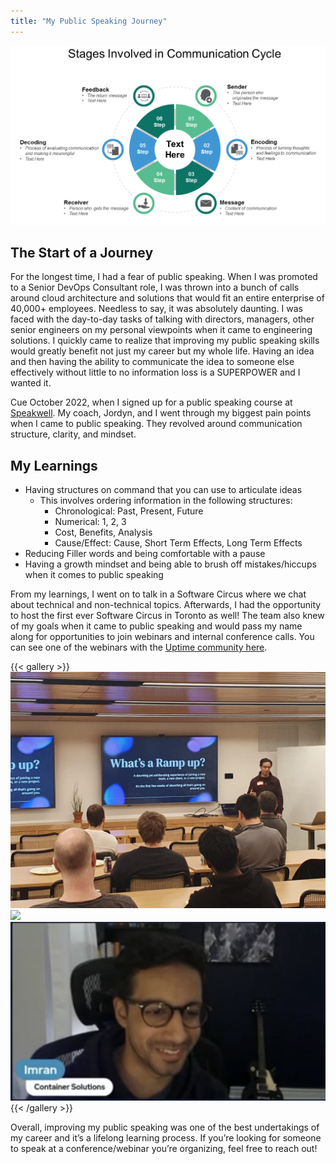 ```yaml
---
title: "My Public Speaking Journey"
---
```

![Image alt](images/comms.png)
## The Start of a Journey
For the longest time, I had a fear of public speaking. When I was promoted to a Senior DevOps Consultant role, I was thrown into a bunch of calls around cloud architecture and solutions that would fit an entire enterprise of 40,000+ employees. Needless to say, it was absolutely daunting. I was faced with the day-to-day tasks of talking with directors, managers, other senior engineers on my personal viewpoints when it came to engineering solutions. I quickly came to realize that improving my public speaking skills would greatly benefit not just my career but my whole life. Having an idea and then having the ability to communicate the idea to someone else effectively without little to no information loss is a SUPERPOWER and I wanted it.

Cue October 2022, when I signed up for a public speaking course at [Speakwell](https://www.letsspeakwell.com/). My coach, Jordyn, and I went through my biggest pain points when I came to public speaking. They revolved around communication structure, clarity, and mindset.

## My Learnings

* Having structures on command that you can use to articulate ideas
  * This involves ordering information in the following structures:
    * Chronological: Past, Present, Future
    * Numerical: 1, 2, 3
    * Cost, Benefits, Analysis
    * Cause/Effect: Cause, Short Term Effects, Long Term Effects
* Reducing Filler words and being comfortable with a pause
* Having a growth mindset and being able to brush off mistakes/hiccups when it comes to public speaking

From my learnings, I went on to talk in a Software Circus where we chat about technical and non-technical topics. Afterwards, I had the opportunity to host the first ever Software Circus in Toronto as well! The team also knew of my goals when it came to public speaking and would pass my name along for opportunities to join webinars and internal conference calls. You can see one of the webinars with the [Uptime community here](https://www.linkedin.com/events/stuckwithjenkins-hearhowthesede7043938897755607040/comments/).

{{< gallery >}}
  <img src="images/image1.png" class="grid-w33" />
  <img src="images/image2.png" class="grid-w33" />
  <img src="images/image3.png" class="grid-w33" />
{{< /gallery >}}


Overall, improving my public speaking was one of the best undertakings of my career and it’s a lifelong learning process. If you’re looking for someone to speak at a conference/webinar you’re organizing, feel free to reach out!
